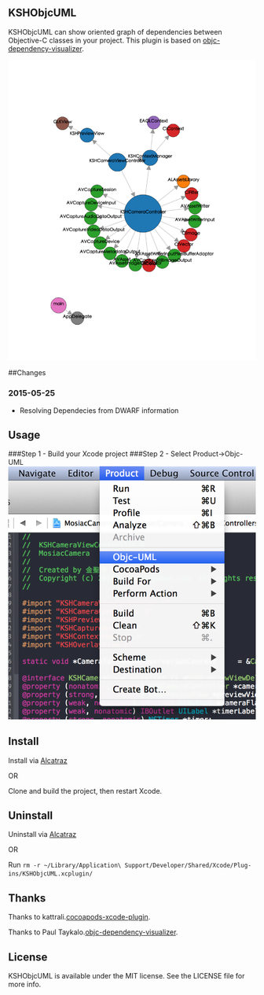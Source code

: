 ## KSHObjcUML
KSHObjcUML can show oriented graph of dependencies between Objective-C classes in your project.
This plugin is based on [objc-dependency-visualizer](https://github.com/PaulTaykalo/objc-dependency-visualizer).

![Example](KSHObjcUML.png)

##Changes


### 2015-05-25
 - Resolving Dependecies from DWARF information

## Usage
###Step 1 - Build your Xcode project
###Step 2 - Select Product->Objc-UML
![Screenshot](ScreenShot.png)

## Install
Install via [Alcatraz](http://alcatraz.io/)

OR

Clone and build the project, then restart Xcode.

## Uninstall
Uninstall via [Alcatraz](http://alcatraz.io/)

OR

Run `rm -r ~/Library/Application\ Support/Developer/Shared/Xcode/Plug-ins/KSHObjcUML.xcplugin/`

## Thanks
Thanks to kattrali.[cocoapods-xcode-plugin](https://github.com/kattrali/cocoapods-xcode-plugin).

Thanks to Paul Taykalo.[objc-dependency-visualizer](https://github.com/PaulTaykalo/objc-dependency-visualizer).

## License
KSHObjcUML is available under the MIT license. See the LICENSE file for more info.
